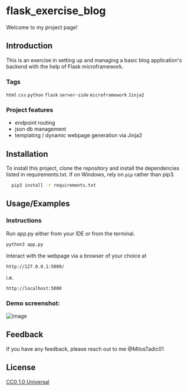 # flask_exercise_blog
Welcome to my project page!
## Introduction
This is an exercise in setting up and managing a basic blog application's backend with the help of Flask microframework.

### Tags
`html` `css` `python` `flask` `server-side` `microframework` `Jinja2`

### Project features
* endpoint routing
* json db management
* templating / dynamic webpage generation via Jinja2


## Installation

To install this project, clone the repository and install the dependencies listed in requirements.txt. If on Windows, rely on `pip` rather than pip3.

```bash
  pip3 install -r requirements.txt
```

## Usage/Examples

### Instructions

Run app.py either from your IDE or from the terminal.

```bash
python3 app.py
```

Interact with the webpage via a browser of your choice at
```
http://127.0.0.1:5000/
```
i.e.
```
http://localhost:5000
```

### Demo screenshot:

![image](https://github.com/MilosTadic01/flask_exercise_blog/assets/140609365/e476107d-3a34-40fe-9fcc-d612643f7f2e)

## Feedback

If you have any feedback, please reach out to me @MilosTadic01


## License

[CC0 1.0 Universal](https://choosealicense.com/licenses/cc0-1.0/)



